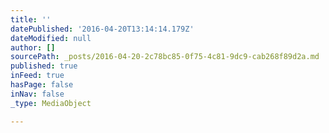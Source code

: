 ```yaml
---
title: ''
datePublished: '2016-04-20T13:14:14.179Z'
dateModified: null
author: []
sourcePath: _posts/2016-04-20-2c78bc85-0f75-4c81-9dc9-cab268f89d2a.md
published: true
inFeed: true
hasPage: false
inNav: false
_type: MediaObject

---
```

